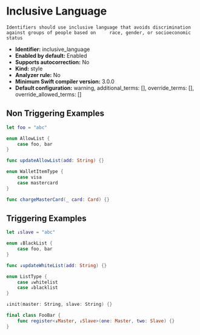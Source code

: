 # Inclusive Language

    Identifiers should use inclusive language that avoids discrimination against groups of people based on     race, gender, or socioeconomic status

* **Identifier:** inclusive_language
* **Enabled by default:** Enabled
* **Supports autocorrection:** No
* **Kind:** style
* **Analyzer rule:** No
* **Minimum Swift compiler version:** 3.0.0
* **Default configuration:** warning, additional_terms: [], override_terms: [], override_allowed_terms: []

## Non Triggering Examples

```swift
let foo = "abc"
```

```swift
enum AllowList {
    case foo, bar
}
```

```swift
func updateAllowList(add: String) {}
```

```swift
enum WalletItemType {
    case visa
    case mastercard
}
```

```swift
func chargeMasterCard(_ card: Card) {}
```

## Triggering Examples

```swift
let ↓slave = "abc"
```

```swift
enum ↓BlackList {
    case foo, bar
}
```

```swift
func ↓updateWhiteList(add: String) {}
```

```swift
enum ListType {
    case ↓whitelist
    case ↓blacklist
}
```

```swift
↓init(master: String, slave: String) {}
```

```swift
final class FooBar {
    func register<↓Master, ↓Slave>(one: Master, two: Slave) {}
}
```